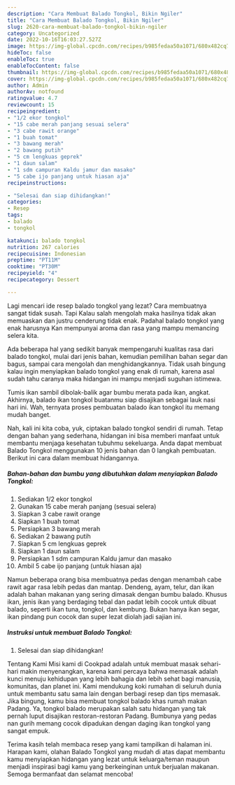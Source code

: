 ```yaml
---
description: "Cara Membuat Balado Tongkol, Bikin Ngiler"
title: "Cara Membuat Balado Tongkol, Bikin Ngiler"
slug: 2620-cara-membuat-balado-tongkol-bikin-ngiler
category: Uncategorized
date: 2022-10-16T16:03:27.527Z
image: https://img-global.cpcdn.com/recipes/b985fedaa50a1071/680x482cq70/balado-tongkol-foto-resep-utama.jpg
hideToc: false
enableToc: true
enableTocContent: false
thumbnail: https://img-global.cpcdn.com/recipes/b985fedaa50a1071/680x482cq70/balado-tongkol-foto-resep-utama.jpg
cover: https://img-global.cpcdn.com/recipes/b985fedaa50a1071/680x482cq70/balado-tongkol-foto-resep-utama.jpg
author: Admin
authorAv: notfound
ratingvalue: 4.7
reviewcount: 15
recipeingredient:
- "1/2 ekor tongkol"
- "15 cabe merah panjang sesuai selera"
- "3 cabe rawit orange"
- "1 buah tomat"
- "3 bawang merah"
- "2 bawang putih"
- "5 cm lengkuas geprek"
- "1 daun salam"
- "1 sdm campuran Kaldu jamur dan masako"
- "5 cabe ijo panjang untuk hiasan aja"
recipeinstructions:

- "Selesai dan siap dihidangkan!"
categories:
- Resep
tags:
- balado
- tongkol

katakunci: balado tongkol 
nutrition: 267 calories
recipecuisine: Indonesian
preptime: "PT11M"
cooktime: "PT30M"
recipeyield: "4"
recipecategory: Dessert

---
```



Lagi mencari ide resep balado tongkol yang lezat? Cara membuatnya sangat tidak susah. Tapi Kalau salah mengolah maka hasilnya tidak akan memuaskan dan justru cenderung tidak enak. Padahal balado tongkol yang enak harusnya Kan mempunyai aroma dan rasa yang mampu memancing selera kita.


Ada beberapa hal yang sedikit banyak mempengaruhi kualitas rasa dari balado tongkol, mulai dari jenis bahan, kemudian pemilihan bahan segar dan bagus, sampai cara mengolah dan menghidangkannya. Tidak usah bingung kalau ingin menyiapkan balado tongkol yang enak di rumah, karena asal sudah tahu caranya maka hidangan ini mampu menjadi suguhan istimewa.

Tumis ikan sambil dibolak-balik agar bumbu merata pada ikan, angkat. Akhirnya, balado ikan tongkol buatanmu siap disajikan sebagai lauk nasi hari ini. Wah, ternyata proses pembuatan balado ikan tongkol itu memang mudah banget.


Nah, kali ini kita coba, yuk, ciptakan balado tongkol sendiri di rumah. Tetap dengan bahan yang sederhana, hidangan ini bisa memberi manfaat untuk membantu menjaga kesehatan tubuhmu sekeluarga. Anda dapat membuat Balado Tongkol menggunakan 10 jenis bahan dan 0 langkah pembuatan. Berikut ini cara dalam membuat hidangannya.

<!--inarticleads1-->

##### Bahan-bahan dan bumbu yang dibutuhkan dalam menyiapkan Balado Tongkol:

1. Sediakan 1/2 ekor tongkol
1. Gunakan 15 cabe merah panjang (sesuai selera)
1. Siapkan 3 cabe rawit orange
1. Siapkan 1 buah tomat
1. Persiapkan 3 bawang merah
1. Sediakan 2 bawang putih
1. Siapkan 5 cm lengkuas geprek
1. Siapkan 1 daun salam
1. Persiapkan 1 sdm campuran Kaldu jamur dan masako
1. Ambil 5 cabe ijo panjang (untuk hiasan aja)


Namun beberapa orang bisa membuatnya pedas dengan menambah cabe rawit agar rasa lebih pedas dan mantap. Dendeng, ayam, telur, dan ikan adalah bahan makanan yang sering dimasak dengan bumbu balado. Khusus ikan, jenis ikan yang berdaging tebal dan padat lebih cocok untuk dibuat balado, seperti ikan tuna, tongkol, dan kembung. Bukan hanya ikan segar, ikan pindang pun cocok dan super lezat diolah jadi sajian ini. 

<!--inarticleads2-->

##### Instruksi untuk membuat Balado Tongkol:


1. Selesai dan siap dihidangkan!

Tentang Kami Misi kami di Cookpad adalah untuk membuat masak sehari-hari makin menyenangkan, karena kami percaya bahwa memasak adalah kunci menuju kehidupan yang lebih bahagia dan lebih sehat bagi manusia, komunitas, dan planet ini. Kami mendukung koki rumahan di seluruh dunia untuk membantu satu sama lain dengan berbagi resep dan tips memasak. Jika bingung, kamu bisa membuat tongkol balado khas rumah makan Padang. Ya, tongkol balado merupakan salah satu hidangan yang tak pernah luput disajikan restoran-restoran Padang. Bumbunya yang pedas nan gurih memang cocok dipadukan dengan daging ikan tongkol yang sangat empuk. 

Terima kasih telah membaca resep yang kami tampilkan di halaman ini. Harapan kami, olahan Balado Tongkol yang mudah di atas dapat membantu kamu menyiapkan hidangan yang lezat untuk keluarga/teman maupun menjadi inspirasi bagi kamu yang berkeinginan untuk berjualan makanan. Semoga bermanfaat dan selamat mencoba!
